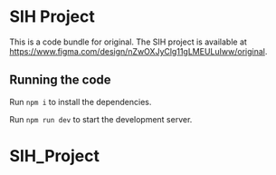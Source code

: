 
  # SIH Project

  This is a code bundle for original. The SIH project is available at https://www.figma.com/design/nZwOXJyClg11gLMEULuIww/original.

  ## Running the code

  Run `npm i` to install the dependencies.

  Run `npm run dev` to start the development server.
  # SIH_Project
